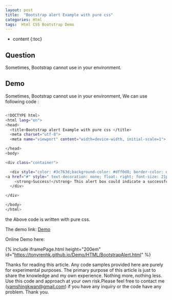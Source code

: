 ```yaml
---
layout: post
title:  "Bootstrap alert Example with pure css"
categories: Html
tags:  Html CSS Bootstrap Demo
---
```

* content
{:toc}


## Question

Sometimes, Bootstrap cannot use in your environment.





## Demo

Sometimes, Bootstrap cannot use in your environment, We can use following code :

```sh

<!DOCTYPE html>
<html lang="en">
<head>
  <title>Bootstrap alert Example with pure css </title>
  <meta charset="utf-8">
  <meta name="viewport" content="width=device-width, initial-scale=1">

</head>
<body>

<div class="container">

  <div style="color: #3c763d;background-color: #dff0d8; border-color: #d6e9c6;padding: 15px; margin-bottom: 20px; border: 1px solid transparent; border-radius: 4px;">
<a href="#" style=" text-decoration: none; float: right; font-size: 21px; font-weight: 700; line-height: 1; color: #000; text-shadow: 0 1px 0 #fff; filter: alpha(opacity=20); opacity: .2;" data-dismiss="alert" aria-label="close">&times;</a>
    <strong>Success!</strong> This alert box could indicate a successful or positive action.
  </div>

</div>

</body>
</html>

```
the Above code is written with pure css.

The demo link: [Demo](https://tonyrenhk.github.io/Demo/HTML/BootstrapAlert.html) 

Online Demo here:

{% include iframePage.html height="200em" id="https://tonyrenhk.github.io/Demo/HTML/BootstrapAlert.html" %}




Thanks for reading this article. Any code samples provided here are purely for experimental purposes. The primary purpose of this article is just to share the knowledge and my own experience. Nothing more, nothing less. Use this code and approach at your own risk.Please feel free to contact me (yamshingkwan@gmail.com) if you have any inquiry or the code have any problem. Thank you.



